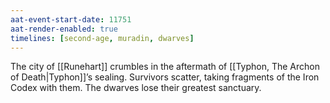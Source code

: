 ```yaml
---
aat-event-start-date: 11751
aat-render-enabled: true
timelines: [second-age, muradin, dwarves]
---
```


The city of [[Runehart]] crumbles in the aftermath of [[Typhon, The Archon of Death|Typhon]]’s sealing. Survivors scatter, taking fragments of the Iron Codex with them. The dwarves lose their greatest sanctuary.
